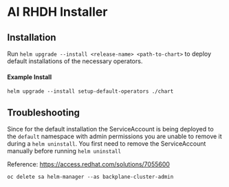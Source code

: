 # AI RHDH Installer

## Installation

Run `helm upgrade --install <release-name> <path-to-chart>` to deploy default installations of the necessary operators.

#### Example Install

`helm upgrade --install setup-default-operators ./chart`

## Troubleshooting

Since for the default installation the ServiceAccount is being deployed to the `default` namespace with admin permissions you are unable to remove it during a `helm uninstall`. You first need to remove the ServiceAccount manually before running `helm uninstall`

Reference: https://access.redhat.com/solutions/7055600

`oc delete sa helm-manager --as backplane-cluster-admin`
